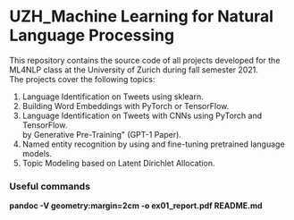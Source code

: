 # UZH_Machine Learning for Natural Language Processing
This repository contains the source code of all projects developed for the ML4NLP class at the University of Zurich during fall semester 2021.  
The projects cover the following topics:

1. Language Identification on Tweets using sklearn.  
2. Building Word Embeddings with PyTorch or TensorFlow.  
3. Language Identification on Tweets with CNNs using PyTorch and TensorFlow.  
by Generative Pre-Training" (GPT-1 Paper).  
5. Named entity recognition by using and fine-tuning pretrained language models.  
6. Topic Modeling based on Latent Dirichlet Allocation.  

### Useful commands
**pandoc -V geometry:margin=2cm -o ex01_report.pdf README.md**
